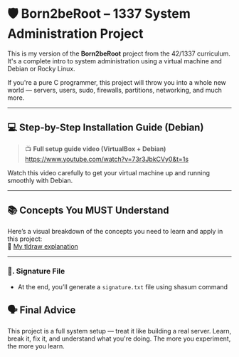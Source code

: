# 🛡️ Born2beRoot – 1337 System Administration Project

This is my version of the **Born2beRoot** project from the 42/1337 curriculum. It's a complete intro to system administration using a virtual machine and Debian or Rocky Linux.

If you're a pure C programmer, this project will throw you into a whole new world — servers, users, sudo, firewalls, partitions, networking, and much more.

---

## 💻 Step-by-Step Installation Guide (Debian)

> 📺 **Full setup guide video (VirtualBox + Debian)**  
> https://www.youtube.com/watch?v=73r3JbkCVy0&t=1s

Watch this video carefully to get your virtual machine up and running smoothly with Debian.

---

## 📚 Concepts You MUST Understand

Here’s a visual breakdown of the concepts you need to learn and apply in this project:  
🔗 [My tldraw explanation](https://www.tldraw.com/f/sTyoGLXVWpNL7ATmhQYQW?d=v-1533.-1173.2525.3564.9pb19a0WM9nRFqxUQXTv8)

---

### 📝. Signature File
- At the end, you’ll generate a `signature.txt` file using shasum  command 

## 🗣️ Final Advice

This project is a full system setup — treat it like building a real server. Learn, break it, fix it, and understand what you're doing. The more you experiment, the more you learn.
